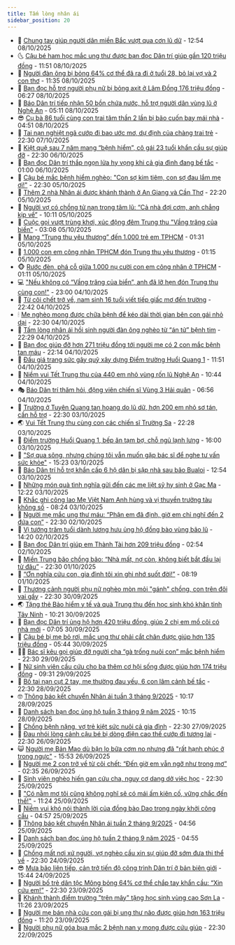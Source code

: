 ```yaml
---
title: Tấm lòng nhân ái
sidebar_position: 20
---
```


<!-- dantri-tam-long-nhan-ai:START -->
- 🌝 [Chung tay giúp người dân miền Bắc vượt qua cơn lũ dữ](https://dantri.com.vn/tam-long-nhan-ai/chung-tay-giup-nguoi-dan-mien-bac-vuot-qua-con-lu-du-20251008120842323.htm) - 12:54 08/10/2025
- 🌜 [Cậu bé ham học mắc ung thư được bạn đọc Dân trí giúp gần 120 triệu đồng](https://dantri.com.vn/tam-long-nhan-ai/cau-be-ham-hoc-mac-ung-thu-duoc-ban-doc-dan-tri-giup-gan-120-trieu-dong-20251008120642988.htm) - 11:51 08/10/2025
- 👀 [Người đàn ông bị bỏng 64% cơ thể đã ra đi ở tuổi 28, bỏ lại vợ và 2 con thơ](https://dantri.com.vn/tam-long-nhan-ai/nguoi-dan-ong-bi-bong-64-co-the-da-ra-di-o-tuoi-28-bo-lai-vo-va-2-con-tho-20251008162622812.htm) - 11:35 08/10/2025
- 🚀 [Bạn đọc hỗ trợ người phụ nữ bị bỏng axit ở Lâm Đồng 176 triệu đồng](https://dantri.com.vn/tam-long-nhan-ai/ban-doc-ho-tro-nguoi-phu-nu-bi-bong-axit-o-lam-dong-176-trieu-dong-20251007165447778.htm) - 06:27 08/10/2025
- 🦅 [Báo Dân trí tiếp nhận 50 bồn chứa nước, hỗ trợ người dân vùng lũ ở Nghệ An](https://dantri.com.vn/tam-long-nhan-ai/bao-dan-tri-tiep-nhan-50-bon-chua-nuoc-ho-tro-nguoi-dan-vung-lu-o-nghe-an-20251008110539405.htm) - 05:11 08/10/2025
- 😎 [Cụ bà 86 tuổi cùng con trai tâm thần 2 lần bị bão cuốn bay mái nhà](https://dantri.com.vn/tam-long-nhan-ai/cu-ba-86-tuoi-cung-con-trai-tam-than-2-lan-bi-bao-cuon-bay-mai-nha-20251008074745796.htm) - 04:51 08/10/2025
- 🎡 [Tai nạn nghiệt ngã cướp đi bao ước mơ, dự định của chàng trai trẻ](https://dantri.com.vn/tam-long-nhan-ai/tai-nan-nghiet-nga-cuop-di-bao-uoc-mo-du-dinh-cua-chang-trai-tre-20251006210519973.htm) - 22:30 07/10/2025
- 🌮 [Kiệt quệ sau 7 năm mang “bệnh hiểm”, cô gái 23 tuổi khẩn cầu sự giúp đỡ](https://dantri.com.vn/tam-long-nhan-ai/kiet-que-sau-7-nam-mang-benh-hiem-co-gai-23-tuoi-khan-cau-su-giup-do-20251005142230735.htm) - 22:30 06/10/2025
- 💼 [Bạn đọc Dân trí thắp ngọn lửa hy vọng khi cả gia đình đang bế tắc](https://dantri.com.vn/tam-long-nhan-ai/ban-doc-dan-tri-thap-ngon-lua-hy-vong-khi-ca-gia-dinh-dang-be-tac-20251004225058424.htm) - 01:00 06/10/2025
- 🎊 [Cậu bé mắc bệnh hiểm nghèo: &quot;Con sợ kim tiêm, con sợ đau lắm mẹ ơi!&quot;](https://dantri.com.vn/tam-long-nhan-ai/cau-be-mac-benh-hiem-ngheo-con-so-kim-tiem-con-so-dau-lam-me-oi-20251003140057790.htm) - 22:30 05/10/2025
- 📝 [Thêm 2 nhà Nhân ái được khánh thành ở An Giang và Cần Thơ](https://dantri.com.vn/tam-long-nhan-ai/them-2-nha-nhan-ai-duoc-khanh-thanh-o-an-giang-va-can-tho-20251005200515132.htm) - 22:20 05/10/2025
- 🤗 [Người vợ có chồng tử nạn trong tâm lũ: “Cả nhà đợi cơm, anh chẳng kịp về”](https://dantri.com.vn/tam-long-nhan-ai/nguoi-vo-co-chong-tu-nan-trong-tam-lu-ca-nha-doi-com-anh-chang-kip-ve-20251005162238477.htm) - 10:11 05/10/2025
- 🌈 [Cuộc gọi vượt trùng khơi, xúc động đêm Trung thu &quot;Vầng trăng của biển&quot;](https://dantri.com.vn/tam-long-nhan-ai/cuoc-goi-vuot-trung-khoi-xuc-dong-dem-trung-thu-vang-trang-cua-bien-20251005084153367.htm) - 03:08 05/10/2025
- 🌝 [Mang “Trung thu yêu thương” đến 1.000 trẻ em TPHCM](https://dantri.com.vn/tam-long-nhan-ai/mang-trung-thu-yeu-thuong-den-1000-tre-em-tphcm-20251004222441581.htm) - 01:31 05/10/2025
- 🦒 [1.000 con em công nhân TPHCM đón Trung thu yêu thương](https://dantri.com.vn/doi-song/1000-con-em-cong-nhan-tphcm-don-trung-thu-yeu-thuong-20251005040119276.htm) - 01:15 05/10/2025
- 🐵 [Rước đèn, phá cỗ giữa 1.000 nụ cười con em công nhân ở TPHCM](https://dantri.com.vn/doi-song/ruoc-den-pha-co-giua-1000-nu-cuoi-con-em-cong-nhan-o-tphcm-20251004233736332.htm) - 01:11 05/10/2025
- 💻 [&quot;Nếu không có “Vầng trăng của biển”, anh đã lỡ hẹn đón Trung thu cùng con!&quot;](https://dantri.com.vn/tam-long-nhan-ai/neu-khong-co-vang-trang-cua-bien-anh-da-lo-hen-don-trung-thu-cung-con-20251005023504205.htm) - 23:00 04/10/2025
- 🦆 [Từ cõi chết trở về, nam sinh 16 tuổi viết tiếp giấc mơ đến trường](https://dantri.com.vn/tam-long-nhan-ai/tu-coi-chet-tro-ve-nam-sinh-16-tuoi-viet-tiep-giac-mo-den-truong-20251004184633309.htm) - 22:42 04/10/2025
- 🕯 [Mẹ nghèo mong được chữa bệnh để kéo dài thời gian bên con gái nhỏ dại](https://dantri.com.vn/tam-long-nhan-ai/me-ngheo-mong-duoc-chua-benh-de-keo-dai-thoi-gian-ben-con-gai-nho-dai-20250925232212560.htm) - 22:30 04/10/2025
- 🤩 [Tấm lòng nhân ái hồi sinh người đàn ông nghèo từ “án tử” bệnh tim](https://dantri.com.vn/tam-long-nhan-ai/tam-long-nhan-ai-hoi-sinh-nguoi-dan-ong-ngheo-tu-an-tu-benh-tim-20251004163523828.htm) - 22:29 04/10/2025
- 🎡 [Bạn đọc giúp đỡ hơn 271 triệu đồng tới người mẹ có 2 con mắc bệnh tan máu](https://dantri.com.vn/tam-long-nhan-ai/ban-doc-giup-do-hon-271-trieu-dong-toi-nguoi-me-co-2-con-mac-benh-tan-mau-20251004171931819.htm) - 22:14 04/10/2025
- 🤠 [Đấu giá trang sức gây quỹ xây dựng Điểm trường Huổi Quang 1](https://dantri.com.vn/tam-long-nhan-ai/dau-gia-trang-suc-gay-quy-xay-dung-diem-truong-huoi-quang-1-20251004170217589.htm) - 11:51 04/10/2025
- 🌋 [Niềm vui Tết Trung thu của 440 em nhỏ vùng rốn lũ Nghệ An](https://dantri.com.vn/tam-long-nhan-ai/niem-vui-tet-trung-thu-cua-440-em-nho-vung-ron-lu-nghe-an-20251004150621538.htm) - 10:44 04/10/2025
- 🎭 [Báo Dân trí thăm hỏi, động viên chiến sĩ Vùng 3 Hải quân](https://dantri.com.vn/tam-long-nhan-ai/bao-dan-tri-tham-hoi-dong-vien-chien-si-vung-3-hai-quan-20251004111034507.htm) - 06:56 04/10/2025
- 🤠 [Trường ở Tuyên Quang tan hoang do lũ dữ, hơn 200 em nhỏ sơ tán, cần hỗ trợ](https://dantri.com.vn/tam-long-nhan-ai/truong-o-tuyen-quang-tan-hoang-do-lu-du-hon-200-em-nho-so-tan-can-ho-tro-20251003230515092.htm) - 22:30 03/10/2025
- 🌏 [Vui Tết Trung thu cùng con các chiến sĩ Trường Sa](https://dantri.com.vn/tam-long-nhan-ai/vui-tet-trung-thu-cung-con-cac-chien-si-truong-sa-20251003234001422.htm) - 22:28 03/10/2025
- 🚀 [Điểm trường Huổi Quang 1, bếp ăn tạm bợ, chỗ ngủ lạnh lưng](https://dantri.com.vn/tam-long-nhan-ai/diem-truong-huoi-quang-1-bep-an-tam-bo-cho-ngu-lanh-lung-20251004005949425.htm) - 16:00 03/10/2025
- 🚀 [&quot;Sợ qua sông, nhưng chúng tôi vẫn muốn gặp bác sĩ để nghe tư vấn sức khỏe&quot;](https://dantri.com.vn/tam-long-nhan-ai/so-qua-song-nhung-chung-toi-van-muon-gap-bac-si-de-nghe-tu-van-suc-khoe-20251003164456901.htm) - 15:23 03/10/2025
- 👹 [Báo Dân trí hỗ trợ khẩn cấp 6 hộ dân bị sập nhà sau bão Bualoi](https://dantri.com.vn/tam-long-nhan-ai/bao-dan-tri-ho-tro-khan-cap-6-ho-dan-bi-sap-nha-sau-bao-bualoi-20251003154228001.htm) - 12:54 03/10/2025
- 🫶 [Những món quà tình nghĩa gửi đến các mẹ liệt sỹ hy sinh ở Gạc Ma](https://dantri.com.vn/tam-long-nhan-ai/nhung-mon-qua-tinh-nghia-gui-den-cac-me-liet-sy-hy-sinh-o-gac-ma-20251003183409141.htm) - 12:22 03/10/2025
- 🐻 [Khắc ghi công lao Mẹ Việt Nam Anh hùng và vị thuyền trưởng tàu không số](https://dantri.com.vn/tam-long-nhan-ai/khac-ghi-cong-lao-me-viet-nam-anh-hung-va-vi-thuyen-truong-tau-khong-so-20251003143355403.htm) - 08:24 03/10/2025
- 🌋 [Người mẹ mắc ung thư máu: “Phận em đã định, giờ em chỉ nghĩ đến 2 đứa con”](https://dantri.com.vn/tam-long-nhan-ai/nguoi-me-mac-ung-thu-mau-phan-em-da-dinh-gio-em-chi-nghi-den-2-dua-con-20251001151211907.htm) - 22:30 02/10/2025
- 🧰 [Vị tướng trăm tuổi dành lương hưu ủng hộ đồng bào vùng bão lũ](https://dantri.com.vn/tam-long-nhan-ai/vi-tuong-tram-tuoi-danh-luong-huu-ung-ho-dong-bao-vung-bao-lu-20251002193853438.htm) - 14:20 02/10/2025
- 💄 [Bạn đọc Dân trí giúp em Thành Tài hơn 209 triệu đồng](https://dantri.com.vn/tam-long-nhan-ai/ban-doc-dan-tri-giup-em-thanh-tai-hon-209-trieu-dong-20251001122540510.htm) - 02:54 02/10/2025
- 🌝 [Miền Trung bão chồng bão: “Nhà mất, nợ còn, không biết bắt đầu lại từ đâu”](https://dantri.com.vn/tam-long-nhan-ai/mien-trung-bao-chong-bao-nha-mat-no-con-khong-biet-bat-dau-lai-tu-dau-20251001161142736.htm) - 22:30 01/10/2025
- 🔭 [“Ơn nghĩa cứu con, gia đình tôi xin ghi nhớ suốt đời!”](https://dantri.com.vn/tam-long-nhan-ai/on-nghia-cuu-con-gia-dinh-toi-xin-ghi-nho-suot-doi-20251001123617308.htm) - 08:19 01/10/2025
- 🦒 [Thương cảnh người phụ nữ nghèo mòn mỏi &quot;gánh&quot; chồng, con trên đôi vai gầy](https://dantri.com.vn/tam-long-nhan-ai/thuong-canh-nguoi-phu-nu-ngheo-mon-moi-ganh-chong-con-tren-doi-vai-gay-20250920225906536.htm) - 22:30 30/09/2025
- 🌏 [Tặng thẻ Bảo hiểm y tế và quà Trung thu đến học sinh khó khăn tỉnh Tây Ninh](https://dantri.com.vn/tam-long-nhan-ai/tang-the-bao-hiem-y-te-va-qua-trung-thu-den-hoc-sinh-kho-khan-tinh-tay-ninh-20250930130129472.htm) - 10:21 30/09/2025
- 🦣 [Bạn đọc Dân trí ủng hộ hơn 420 triệu đồng, giúp 2 chị em mồ côi có nhà mới](https://dantri.com.vn/tam-long-nhan-ai/ban-doc-dan-tri-ung-ho-hon-420-trieu-dong-giup-2-chi-em-mo-coi-co-nha-moi-20250929202424096.htm) - 07:05 30/09/2025
- 🤗 [Cậu bé bị mẹ bỏ rơi, mắc ung thư phải cắt chân được giúp hơn 135 triệu đồng](https://dantri.com.vn/tam-long-nhan-ai/cau-be-bi-me-bo-roi-mac-ung-thu-phai-cat-chan-duoc-giup-hon-135-trieu-dong-20250930085653933.htm) - 05:44 30/09/2025
- 🧑‍🏫 [Bác sĩ kêu gọi giúp đỡ người cha “gà trống nuôi con” mắc bệnh hiểm](https://dantri.com.vn/tam-long-nhan-ai/bac-si-keu-goi-giup-do-nguoi-cha-ga-trong-nuoi-con-mac-benh-hiem-20250929173708068.htm) - 22:30 29/09/2025
- 🤠 [Nữ sinh viên cầu cứu cho ba thêm cơ hội sống được giúp hơn 174 triệu đồng](https://dantri.com.vn/tam-long-nhan-ai/nu-sinh-vien-cau-cuu-cho-ba-them-co-hoi-song-duoc-giup-hon-174-trieu-dong-20250929144421179.htm) - 09:31 29/09/2025
- 🦆 [Bố tai nạn cụt 2 tay, mẹ thường đau yếu, 6 con lâm cảnh bế tắc](https://dantri.com.vn/tam-long-nhan-ai/bo-tai-nan-cut-2-tay-me-thuong-dau-yeu-6-con-lam-canh-be-tac-20250922165910879.htm) - 22:30 28/09/2025
- 🤓 [Thông báo kết chuyển Nhân ái tuần 3 tháng 9/2025](https://dantri.com.vn/tam-long-nhan-ai/thong-bao-ket-chuyen-nhan-ai-tuan-3-thang-92025-20250928141946910.htm) - 10:17 28/09/2025
- 🫶 [Danh sách bạn đọc ủng hộ tuần 3 tháng 9 năm 2025](https://dantri.com.vn/tam-long-nhan-ai/danh-sach-ban-doc-ung-ho-tuan-3-thang-9-nam-2025-20250928141442102.htm) - 10:15 28/09/2025
- 🎊 [Chồng bệnh nặng, vợ trẻ kiệt sức nuôi cả gia đình](https://dantri.com.vn/tam-long-nhan-ai/chong-benh-nang-vo-tre-kiet-suc-nuoi-ca-gia-dinh-20250922090027373.htm) - 22:30 27/09/2025
- 🦏 [Đau nhói lòng cảnh cậu bé bị dòng điện cao thế cướp đi tương lai](https://dantri.com.vn/tam-long-nhan-ai/dau-nhoi-long-canh-cau-be-bi-dong-dien-cao-the-cuop-di-tuong-lai-20250924032949281.htm) - 22:30 26/09/2025
- 😺 [Người mẹ Bản Mạo dù bận lo bữa cơm no nhưng đã &quot;rất hạnh phúc ở trong ngực&quot;](https://dantri.com.vn/tam-long-nhan-ai/nguoi-me-ban-mao-du-ban-lo-bua-com-no-nhung-da-rat-hanh-phuc-o-trong-nguc-20250926223355370.htm) - 15:53 26/09/2025
- 🥰 [Người mẹ 2 con trở về từ cõi chết: “Đến giờ em vẫn ngỡ như trong mơ”](https://dantri.com.vn/tam-long-nhan-ai/nguoi-me-2-con-tro-ve-tu-coi-chet-den-gio-em-van-ngo-nhu-trong-mo-20250925170623624.htm) - 02:35 26/09/2025
- 🚀 [Sinh viên nghèo hiến gan cứu cha, nguy cơ dang dở việc học](https://dantri.com.vn/tam-long-nhan-ai/sinh-vien-ngheo-hien-gan-cuu-cha-nguy-co-dang-do-viec-hoc-20250913215135195.htm) - 22:30 25/09/2025
- 🌁 [&quot;Có nằm mơ tôi cũng không nghĩ sẽ có mái ấm kiên cố, vững chắc đến thế!&quot;](https://dantri.com.vn/tam-long-nhan-ai/co-nam-mo-toi-cung-khong-nghi-se-co-mai-am-kien-co-vung-chac-den-the-20250925153222388.htm) - 11:24 25/09/2025
- 🚀 [Niềm vui khó nói thành lời của đồng bào Dao trong ngày khởi công cầu](https://dantri.com.vn/tam-long-nhan-ai/niem-vui-kho-noi-thanh-loi-cua-dong-bao-dao-trong-ngay-khoi-cong-cau-20250923102015222.htm) - 04:57 25/09/2025
- 🤗 [Thông báo kết chuyển Nhân ái tuần 2 tháng 9/2025](https://dantri.com.vn/tam-long-nhan-ai/thong-bao-ket-chuyen-nhan-ai-tuan-2-thang-92025-20250925141207860.htm) - 04:56 25/09/2025
- 💫 [Danh sách bạn đọc ủng hộ tuần 2 tháng 9 năm 2025](https://dantri.com.vn/tam-long-nhan-ai/danh-sach-ban-doc-ung-ho-tuan-2-thang-9-nam-2025-20250925140831087.htm) - 04:55 25/09/2025
- 💼 [Chồng mất nơi xứ người, vợ nghèo cầu xin sự giúp đỡ sớm đưa thi thể về](https://dantri.com.vn/tam-long-nhan-ai/chong-mat-noi-xu-nguoi-vo-ngheo-cau-xin-su-giup-do-som-dua-thi-the-ve-20250921160101901.htm) - 22:30 24/09/2025
- 😎 [Mưa bão liên tiếp, cản trở tiến độ công trình Dân trí ở bản biên giới](https://dantri.com.vn/tam-long-nhan-ai/mua-bao-lien-tiep-can-tro-tien-do-cong-trinh-dan-tri-o-ban-bien-gioi-20250924180201033.htm) - 15:44 24/09/2025
- 🥳 [Người bố trẻ dân tộc Mông bỏng 64% cơ thể chắp tay khẩn cầu: “Xin cứu em!”](https://dantri.com.vn/tam-long-nhan-ai/nguoi-bo-tre-dan-toc-mong-bong-64-co-the-chap-tay-khan-cau-xin-cuu-em-20250920160733997.htm) - 22:30 23/09/2025
- 📝 [Khánh thành điểm trường &quot;trên mây&quot; tặng học sinh vùng cao Sơn La](https://dantri.com.vn/tam-long-nhan-ai/khanh-thanh-diem-truong-tren-may-tang-hoc-sinh-vung-cao-son-la-20250923132847805.htm) - 11:26 23/09/2025
- 🦄 [Người mẹ bán nhà cứu con gái bị ung thư não được giúp hơn 163 triệu đồng](https://dantri.com.vn/tam-long-nhan-ai/nguoi-me-ban-nha-cuu-con-gai-bi-ung-thu-nao-duoc-giup-hon-163-trieu-dong-20250923131000014.htm) - 11:20 23/09/2025
- 💼 [Người phụ nữ góa bụa mắc 2 bệnh nan y mong được cứu giúp](https://dantri.com.vn/tam-long-nhan-ai/nguoi-phu-nu-goa-bua-mac-2-benh-nan-y-mong-duoc-cuu-giup-20250917120602462.htm) - 22:30 22/09/2025<!-- dantri-tam-long-nhan-ai:END -->
